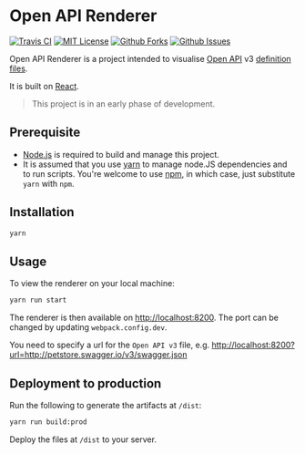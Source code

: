 # Open API Renderer

[![Travis CI](https://img.shields.io/travis/temando/open-api-renderer.svg)](https://travis-ci.org/temando/open-api-renderer)
[![MIT License](https://img.shields.io/github/license/temando/open-api-renderer.svg)](https://en.wikipedia.org/wiki/MIT_License)
[![Github Forks](https://img.shields.io/github/forks/temando/open-api-renderer.svg?style=social&label=Fork)](https://github.com/temando/open-api-renderer/network)
[![Github Issues](https://img.shields.io/github/issues-raw/temando/open-api-renderer.svg)](https://github.com/temando/open-api-renderer/issues)

Open API Renderer is a project intended to visualise [Open API](https://www.openapis.org) v3 [definition files](https://github.com/OAI/OpenAPI-Specification/blob/OpenAPI.next/README.md).

It is built on [React](https://facebook.github.io/react/).

> This project is in an early phase of development.

## Prerequisite

- [Node.js](https://nodejs.org) is required to build and manage this project.
- It is assumed that you use [yarn](https://yarnpkg.com) to manage node.JS dependencies and to run scripts. You're welcome to use [npm](https://docs.npmjs.com/), in which case, just substitute `yarn` with `npm`.

## Installation

```sh
yarn
```

## Usage

To view the renderer on your local machine:

```sh
yarn run start
```

The renderer is then available on <http://localhost:8200>. The port can be changed by updating `webpack.config.dev`.

You need to specify a url for the `Open API v3` file, e.g. <http://localhost:8200?url=http://petstore.swagger.io/v3/swagger.json>

## Deployment to production

Run the following to generate the artifacts at `/dist`:

```sh
yarn run build:prod
```

Deploy the files at `/dist` to your server.
